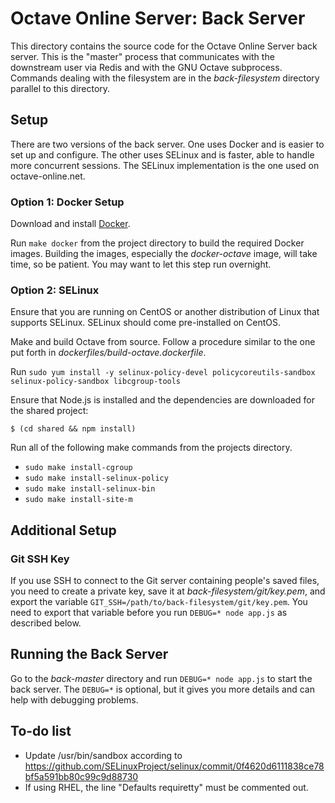 Octave Online Server: Back Server
=================================

This directory contains the source code for the Octave Online Server back server.  This is the "master" process that communicates with the downstream user via Redis and with the GNU Octave subprocess.  Commands dealing with the filesystem are in the *back-filesystem* directory parallel to this directory.

## Setup

There are two versions of the back server.  One uses Docker and is easier to set up and configure.  The other uses SELinux and is faster, able to handle more concurrent sessions.  The SELinux implementation is the one used on octave-online.net.

### Option 1: Docker Setup

Download and install [Docker](https://www.docker.com).

Run `make docker` from the project directory to build the required Docker images.  Building the images, especially the *docker-octave* image, will take time, so be patient.  You may want to let this step run overnight.

### Option 2: SELinux

Ensure that you are running on CentOS or another distribution of Linux that supports SELinux.  SELinux should come pre-installed on CentOS.

Make and build Octave from source.  Follow a procedure similar to the one put forth in *dockerfiles/build-octave.dockerfile*.

Run `sudo yum install -y selinux-policy-devel policycoreutils-sandbox selinux-policy-sandbox libcgroup-tools`

Ensure that Node.js is installed and the dependencies are downloaded for the shared project:

	$ (cd shared && npm install)

Run all of the following make commands from the projects directory.

- `sudo make install-cgroup`
- `sudo make install-selinux-policy`
- `sudo make install-selinux-bin`
- `sudo make install-site-m`

## Additional Setup

### Git SSH Key

If you use SSH to connect to the Git server containing people's saved files, you need to create a private key, save it at *back-filesystem/git/key.pem*, and export the variable `GIT_SSH=/path/to/back-filesystem/git/key.pem`.  You need to export that variable before you run `DEBUG=* node app.js` as described below.

## Running the Back Server

Go to the *back-master* directory and run `DEBUG=* node app.js` to start the back server.  The `DEBUG=*` is optional, but it gives you more details and can help with debugging problems.

## To-do list

- Update /usr/bin/sandbox according to https://github.com/SELinuxProject/selinux/commit/0f4620d6111838ce78bf5a591bb80c99c9d88730
- If using RHEL, the line "Defaults requiretty" must be commented out.
